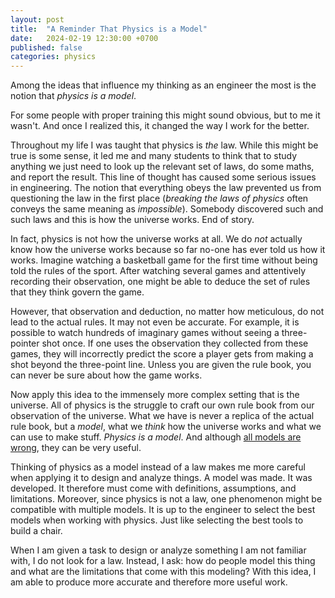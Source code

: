 ```yaml
---
layout: post
title:  "A Reminder That Physics is a Model"
date:   2024-02-19 12:30:00 +0700
published: false
categories: physics
---
```


Among the ideas that influence my thinking as an engineer the most is the notion that *physics is a model*.

For some people with proper training this might sound obvious, but to me it wasn't. And once I realized this, it changed the way I work for the better.

Throughout my life I was taught that physics is *the* law. While this might be true is some sense, it led me and many students to think that to study anything we just need to look up the relevant set of laws, do some maths, and report the result. This line of thought has caused some serious issues in engineering. The notion that everything obeys the law prevented us from questioning the law in the first place (*breaking the laws of physics* often conveys the same meaning as *impossible*). Somebody discovered such and such laws and this is how the universe works. End of story.

In fact, physics is not how the universe works at all. We do *not* actually know how the universe works because so far no-one has ever told us how it works. Imagine watching a basketball game for the first time without being told the rules of the sport. After watching several games and attentively recording their observation, one might be able to deduce the set of rules that they think govern the game.

However, that observation and deduction, no matter how meticulous, do not lead to the actual rules. It may not even be accurate. For example, it is possible to watch hundreds of imaginary games without seeing a three-pointer shot once. If one uses the observation they collected from these games, they will incorrectly predict the score a player gets from making a shot beyond the three-point line. Unless you are given the rule book, you can never be sure about how the game works.

Now apply this idea to the immensely more complex setting that is the universe. All of physics is the struggle to craft our own rule book from our observation of the universe. What we have is never a replica of the actual rule book, but a *model*, what we *think* how the universe works and what we can use to make stuff. *Physics is a model*. And although [all models are wrong](https://en.wikipedia.org/wiki/All_models_are_wrong), they can be very useful.

Thinking of physics as a model instead of a law makes me more careful when applying it to design and analyze things. A model was made. It was developed. It therefore must come with definitions, assumptions, and limitations. Moreover, since physics is not a law, one phenomenon might be compatible with multiple models. It is up to the engineer to select the best models when working with physics. Just like selecting the best tools to build a chair.

When I am given a task to design or analyze something I am not familiar with, I do not look for a law. Instead, I ask: how do people model this thing and what are the limitations that come with this modeling? With this idea, I am able to produce more accurate and therefore more useful work.
